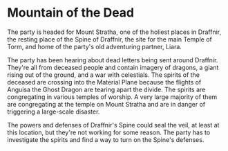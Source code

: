 # Mountain of the Dead
The party is headed for Mount Stratha, one of the holiest places in Draffnir, the resting place of the Spine of Draffnir, the site for the main Temple of Torm, and home of the party's old adventuring partner, Liara.

The party has been hearing about dead letters being sent around Draffnir. They're all from deceased people and contain imagery of dragons, a giant rising out of the ground, and a war with celestials. The spirits of the deceased are crossing into the Material Plane because the flights of Anguisa the Ghost Dragon are tearing apart the divide. The spirits are congregating in various temples of worship. A very large majority of them are congregating at the temple on Mount Stratha and are in danger of triggering a large-scale disaster.

The powers and defenses of Draffnir's Spine could seal the veil, at least at this location, but they're not working for some reason. The party has to investigate the spirits and find a way to turn on the Spine's defenses.
